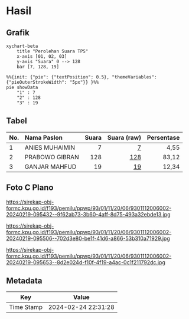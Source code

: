 # Hasil

## Grafik

```mermaid
xychart-beta
    title "Perolehan Suara TPS"
    x-axis [01, 02, 03]
    y-axis "Suara" 0 --> 128
    bar [7, 128, 19]
```

```mermaid
%%{init: {"pie": {"textPosition": 0.5}, "themeVariables": {"pieOuterStrokeWidth": "5px"}} }%%
pie showData
    "1" : 7
    "2" : 128
    "3" : 19
```

## Tabel

| No. | Nama Paslon    | Suara | Suara (raw) | Persentase |
|:--- |:-------------- | -----:| -----------:| ----------:|
| 1   | ANIES MUHAIMIN | 7     | [7][p-1]    | 4,55       |
| 2   | PRABOWO GIBRAN | 128   | [128][p-2]  | 83,12      |
| 3   | GANJAR MAHFUD  | 19    | [19][p-3]   | 12,34      |


[p-1]: https://github.com/gigit-pemilu/pemilu-2024-93-papua-selatan/blob/main/pilpres/hitung-suara/sub/93-papua-selatan/sub/01-merauke/sub/11-kurik/sub/2006-sumber-mulya/sub/002-tps/sub/paslon-1.txt
[p-2]: https://github.com/gigit-pemilu/pemilu-2024-93-papua-selatan/blob/main/pilpres/hitung-suara/sub/93-papua-selatan/sub/01-merauke/sub/11-kurik/sub/2006-sumber-mulya/sub/002-tps/sub/paslon-2.txt
[p-3]: https://github.com/gigit-pemilu/pemilu-2024-93-papua-selatan/blob/main/pilpres/hitung-suara/sub/93-papua-selatan/sub/01-merauke/sub/11-kurik/sub/2006-sumber-mulya/sub/002-tps/sub/paslon-3.txt

## Foto C Plano

https://sirekap-obj-formc.kpu.go.id/f193/pemilu/ppwp/93/01/11/20/06/9301112006002-20240219-095432--9f62ab73-3b60-4aff-8d75-493a32ebde13.jpg

https://sirekap-obj-formc.kpu.go.id/f193/pemilu/ppwp/93/01/11/20/06/9301112006002-20240219-095506--702d3e80-be1f-41d6-a866-53b310a71929.jpg

https://sirekap-obj-formc.kpu.go.id/f193/pemilu/ppwp/93/01/11/20/06/9301112006002-20240219-095653--8d2e024d-f10f-4f19-a4ac-0c1f211792dc.jpg


## Metadata

| Key        | Value               |
| ---------- | ------------------- |
| Time Stamp | 2024-02-24 22:31:28 |



